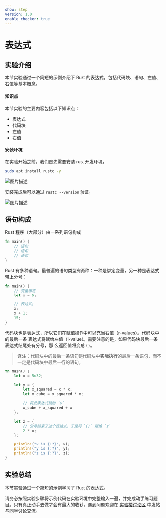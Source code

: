 ```yaml
---
show: step
version: 1.0
enable_checker: true
---
```


# 表达式

## 实验介绍

本节实验通过一个简短的示例介绍下 Rust 的表达式，包括代码块、语句、左值、右值等基本概念。

#### 知识点

本节实验的主要内容包括以下知识点：

- 表达式
- 代码块
- 左值
- 右值

#### 安装环境

在实验开始之前，我们首先需要安装 rust 开发环境，

```bash
sudo apt install rustc -y
```
![图片描述](https://dn-simplecloud.shiyanlou.com/questions/uid810810-20220216-1644973783064)

安装完成后可以通过 `rustc --version` 验证。

![图片描述](https://dn-simplecloud.shiyanlou.com/questions/uid810810-20220216-1644973867988)

## 语句构成

Rust 程序（大部分）由一系列语句构成：

```rust
fn main() {
    // 语句
    // 语句
    // 语句
}
```

Rust 有多种语句。最普遍的语句类型有两种：一种是绑定变量，另一种是表达式带上分号：

```rust
fn main() {
    // 变量绑定
    let x = 5;

    // 表达式;
    x;
    x + 1;
    15;
}
```

代码块也是表达式，所以它们在赋值操作中可以充当右值（r-values）。代码块中的最后一条
表达式将赋给左值（l-value）。需要注意的是，如果代码块最后一条表达式结尾处有分号，那
么返回值将变成 `()`。

> 译注：代码块中的最后一条语句是代码块中**实际执行**的最后一条语句，而不一定是代码块中最后一行的语句。

```rust
fn main() {
    let x = 5u32;

    let y = {
        let x_squared = x * x;
        let x_cube = x_squared * x;

        // 将此表达式赋给 `y`
        x_cube + x_squared + x
    };

    let z = {
        // 分号结束了这个表达式，于是将 `()` 赋给 `z`
        2 * x;
    };

    println!("x is {:?}", x);
    println!("y is {:?}", y);
    println!("z is {:?}", z);
}
```

## 实验总结

本节实验通过一个简短的示例学习了 Rust 的表达式。

请务必按照实验步骤将示例代码在实验环境中完整输入一遍，并完成动手练习题目。只有真正动手去做才会有最大的收获，遇到问题欢迎在 [实验楼讨论区](https://www.shiyanlou.com/questions/) 中发帖与同学讨论交流。
